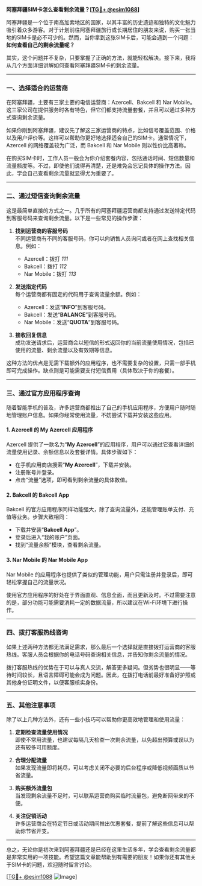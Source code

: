 **阿塞拜疆SIM卡怎么查看剩余流量？[[TG💪+ @esim1088](https://t.me/s/esim1088)]**

阿塞拜疆是一个位于南高加索地区的国家，以其丰富的历史遗迹和独特的文化魅力吸引着众多游客。对于计划前往阿塞拜疆旅行或长期居住的朋友来说，购买一张当地的SIM卡是必不可少的。然而，当你拿到这张SIM卡后，可能会遇到一个问题：**如何查看自己的剩余流量呢？**

其实，这个问题并不复杂，只要掌握了正确的方法，就能轻松解决。接下来，我将从几个方面详细讲解如何查看阿塞拜疆SIM卡的剩余流量。

---

### 一、选择适合的运营商

在阿塞拜疆，主要有三家主要的电信运营商：Azercell、Bakcell 和 Nar Mobile。这三家公司在提供服务时各有特色，但它们都支持流量套餐，并且可以通过多种方式查询剩余流量。

如果你刚到阿塞拜疆，建议先了解这三家运营商的特点，比如信号覆盖范围、价格以及用户评价等。这样可以帮助你更好地选择适合自己的SIM卡。通常情况下，Azercell 的网络覆盖较为广泛，而 Bakcell 和 Nar Mobile 则以性价比高著称。

在购买SIM卡时，工作人员一般会为你介绍套餐内容，包括通话时间、短信数量和流量额度等。不过，即使他们说得再清楚，还是难免会忘记具体的操作方法。因此，学会自己查看剩余流量就显得尤为重要了。

---

### 二、通过短信查询剩余流量

这是最简单直接的方式之一。几乎所有的阿塞拜疆运营商都支持通过发送特定代码到客服号码来查询剩余流量。以下是一些常见的操作步骤：

1. **找到运营商的客服号码**  
   不同运营商有不同的客服号码，你可以向销售人员询问或者在网上查找相关信息。例如：
   - Azercell：拨打 *111*
   - Bakcell：拨打 *112*
   - Nar Mobile：拨打 *113*

2. **发送指定代码**  
   每个运营商都有固定的代码用于查询流量余额。例如：
   - Azercell：发送“**INFO**”到客服号码。
   - Bakcell：发送“**BALANCE**”到客服号码。
   - Nar Mobile：发送“**QUOTA**”到客服号码。

3. **接收回复信息**  
   成功发送请求后，运营商会以短信的形式返回你的当前流量使用情况，包括已使用的流量、剩余流量以及有效期等信息。

这种方法的优点是无需下载额外的应用程序，也不需要复杂的设置，只需一部手机即可完成操作。缺点则是可能需要支付短信费用（具体取决于你的套餐）。

---

### 三、通过官方应用程序查询

随着智能手机的普及，许多运营商都推出了自己的手机应用程序，方便用户随时随地管理账户信息。如果你经常使用流量，不妨尝试下载并安装这些应用。

#### 1. Azercell 的 My Azercell 应用程序
Azercell 提供了一款名为“**My Azercell**”的应用程序，用户可以通过它查看详细的流量使用记录、余额信息以及套餐详情。具体步骤如下：
- 在手机应用商店搜索“**My Azercell**”，下载并安装。
- 注册账号并登录。
- 点击“流量”选项，即可看到剩余流量的具体数值。

#### 2. Bakcell 的 Bakcell App
Bakcell 的官方应用程序同样功能强大，除了查询流量外，还能管理账单支付、充值等业务。步骤大致相同：
- 下载并安装“**Bakcell App**”。
- 登录后进入“我的账户”页面。
- 找到“流量余额”模块，查看剩余流量。

#### 3. Nar Mobile 的 Nar Mobile App
Nar Mobile 的应用程序也提供了类似的管理功能，用户只需注册并登录后，即可轻松掌握自己的流量状况。

使用官方应用程序的好处在于界面直观、信息全面，而且更新及时。不过需要注意的是，部分功能可能需要消耗一定的数据流量，所以建议在Wi-Fi环境下进行操作。

---

### 四、拨打客服热线咨询

如果上述两种方法都无法满足需求，那么最后一个选择就是直接拨打运营商的客服热线。客服人员会根据你的电话号码查询相关信息，并告知你剩余流量的情况。

拨打客服热线的优势在于可以与真人交流，解答更多疑问。但劣势也很明显——等待时间较长，且语言障碍可能会成为问题。因此，在拨打电话前最好准备好护照或其他身份证明文件，以便客服核实身份。

---

### 五、其他注意事项

除了以上几种方法外，还有一些小技巧可以帮助你更高效地管理和使用流量：

1. **定期检查流量使用情况**  
   即使不常用流量，也建议每隔几天检查一次剩余流量，以免超出预算或误以为还有较多可用额度。

2. **合理分配流量**  
   如果发现流量即将耗尽，可以考虑关闭不必要的后台程序或降低视频画质以节省流量。

3. **购买额外流量包**  
   当发现剩余流量不足时，可以联系运营商购买临时流量包，避免断网带来的不便。

4. **关注促销活动**  
   许多运营商会在特定节日或活动期间推出优惠套餐，提前了解这些信息可以帮助你节省开支。

---

总之，无论你是初次来到阿塞拜疆还是已经在这里生活多年，学会查看剩余流量都是非常实用的一项技能。希望这篇文章能帮助到有需要的朋友！如果你还有其他关于SIM卡的问题，欢迎随时留言讨论。

[[TG💪+ @esim1088](https://t.me/s/esim1088) ![Image](https://i.postimg.cc/4NQfJmqS/Snipaste-2025-05-13-00-14-12.png)]